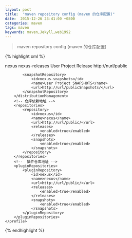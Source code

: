 ```yaml
---
layout: post
title:  "maven repository config (maven 的仓库配置)"
date:  2015-12-26 23:41:00 +0800
categories: maven
tags: maven
keywords: maven,Jekyll,web1992
---
```



> maven repository config (maven 的仓库配置)

{% highlight xml %}   
<?xml version="1.0" encoding="UTF-8"?>
<!--0 仓库的配置在 profiles 标签下进行配置-->
<!--1 需要指定仓库的ID-->
<!--2 仓库发布地址-->
<!--3 仓库依赖地址-->
<!--4 插件仓库地址-->
<!--5 激活仓库的配置-->
<profiles>
    <profile>
        <id>nexus</id>
        <!-- 仓库发布地址 -->
        <distributionManagement>
            <repository>
                <id>nexus-releases</id>
                <name>User Project Release</name>
                <url>http://nurl/public</url>
            </repository>

            <snapshotRepository>
                <id>nexus-snapshots</id>
                <name>User Project SNAPSHOTS</name>
                <url>http://url/publicSnapshots/</url>
            </snapshotRepository>
        </distributionManagement>
        <!-- 仓库依赖地址 -->
        <repositories>
            <repository>
                <id>nexus</id>
                <name>nexus</name>
                <url>http://url/public/</url>
                <releases>
                    <enabled>true</enabled>
                </releases>
                <snapshots>
                    <enabled>true</enabled>
                </snapshots>
            </repository>
        </repositories>
        <!--  插件仓库地址 -->
        <pluginRepositories>
            <pluginRepository>
                <id>nexus</id>
                <name>nexus</name>
                <url>http://url/public/</url>
                <releases>
                    <enabled>true</enabled>
                </releases>
                <snapshots>
                    <enabled>true</enabled>
                </snapshots>
            </pluginRepository>
        </pluginRepositories>
    </profile>
</profiles>

<!--  激活仓库的配置 -->
<activeProfiles>
<!-- <activeProfile>nexus</activeProfile>
 -->
</activeProfiles>

{% endhighlight %}

